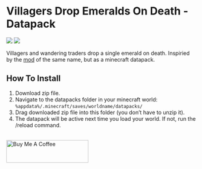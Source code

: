 # Villagers Drop Emeralds On Death - Datapack

![](https://img.shields.io/badge/Minecraft-1.20.4-green) ![](https://img.shields.io/badge/Datapack-v1.0-blue)

Villagers and wandering traders drop a single emerald on death. Inspiried by the [mod](https://www.curseforge.com/minecraft/mc-mods/villagers-drop-emeralds-on-death) of the same name, but as a minecraft datapack.

## How To Install

1. Download zip file.
2. Navigate to the datapacks folder in your minecraft world:
   `%appdata%/.minecraft/saves/worldname/datapacks/`
3. Drag downloaded zip file into this folder (you don’t have to unzip it).
4. The datapack will be active next time you load your world. If not, run the /reload command.

<br />
<a href="https://www.buymeacoffee.com/michaelfarquhar" target="_blank"><img src="https://cdn.buymeacoffee.com/buttons/v2/default-yellow.png" alt="Buy Me A Coffee" style="height: 60px !important;width: 217px !important;" ></a>
